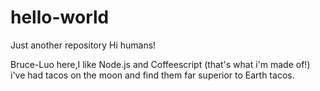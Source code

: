# hello-world
Just another repository
Hi humans!

Bruce-Luo here,I like Node.js and Coffeescript (that's what i'm made of!)
i've had tacos on the moon and find them far superior to Earth tacos.
